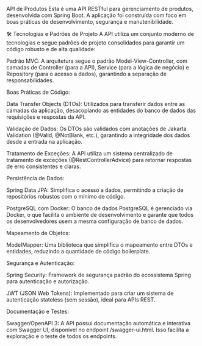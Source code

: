 API de Produtos
Esta é uma API RESTful para gerenciamento de produtos, desenvolvida com Spring Boot. A aplicação foi construída com foco em boas práticas de desenvolvimento, segurança e manutenibilidade.

🛠️ Tecnologias e Padrões de Projeto
A API utiliza um conjunto moderno de tecnologias e segue padrões de projeto consolidados para garantir um código robusto e de alta qualidade:

Padrão MVC: A arquitetura segue o padrão Model-View-Controller, com camadas de Controller (para a API), Service (para a lógica de negócio) e Repository (para o acesso a dados), garantindo a separação de responsabilidades.

Boas Práticas de Código:

Data Transfer Objects (DTOs): Utilizados para transferir dados entre as camadas da aplicação, desacoplando as entidades do banco de dados das requisições e respostas da API.

Validação de Dados: Os DTOs são validados com anotações de Jakarta Validation (@Valid, @NotBlank, etc.), garantindo a integridade dos dados desde a entrada na aplicação.

Tratamento de Exceções: A API utiliza um sistema centralizado de tratamento de exceções (@RestControllerAdvice) para retornar respostas de erro consistentes e claras.

Persistência de Dados:

Spring Data JPA: Simplifica o acesso a dados, permitindo a criação de repositórios robustos com o mínimo de código.

PostgreSQL com Docker: O banco de dados PostgreSQL é gerenciado via Docker, o que facilita o ambiente de desenvolvimento e garante que todos os desenvolvedores usem a mesma configuração de banco de dados.

Mapeamento de Objetos:

ModelMapper: Uma biblioteca que simplifica o mapeamento entre DTOs e entidades, reduzindo a quantidade de código boilerplate.

Segurança e Autenticação:

Spring Security: Framework de segurança padrão do ecossistema Spring para autenticação e autorização.

JWT (JSON Web Tokens): Implementado para criar um sistema de autenticação stateless (sem sessão), ideal para APIs REST.

Documentação e Testes:

Swagger/OpenAPI 3: A API possui documentação automática e interativa com Swagger UI, disponível no endpoint /swagger-ui.html. Isso facilita a exploração e o teste de todos os endpoints.
